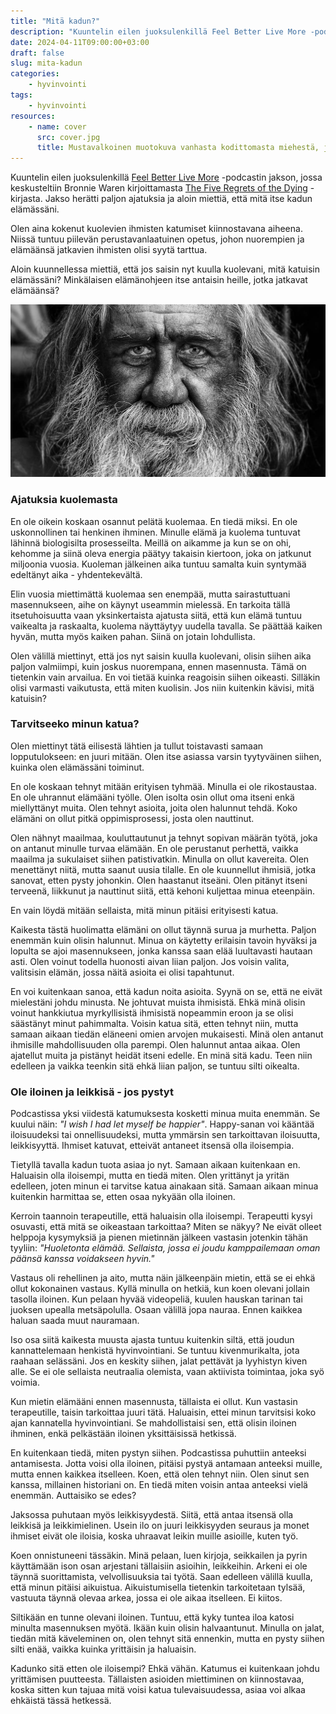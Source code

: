 ```yaml
---
title: "Mitä kadun?"
description: "Kuuntelin eilen juoksulenkillä Feel Better Live More -podcastin jakson, jossa keskusteltiin Bronnie Waren kirjoittamasta The Five Regrets of the Dying -kirjasta. Jakso herätti paljon ajatuksia ja aloin miettiä, että mitä itse kadun elämässäni."
date: 2024-04-11T09:00:00+03:00
draft: false
slug: mita-kadun
categories:
    - hyvinvointi
tags:
    - hyvinvointi
resources:
    - name: cover
      src: cover.jpg
      title: Mustavalkoinen muotokuva vanhasta kodittomasta miehestä, joka tuijottaa suoraan kameraan. Miehellä on pitkä vaalea parta ja hiukset.
---
```


Kuuntelin eilen juoksulenkillä [Feel Better Live More](https://www.youtube.com/watch?v=QMdkgpCvZws) -podcastin jakson, jossa keskusteltiin Bronnie Waren kirjoittamasta [The Five Regrets of the Dying](https://bronnieware.com/regrets-of-the-dying/) -kirjasta. Jakso herätti paljon ajatuksia ja aloin miettiä, että mitä itse kadun elämässäni.

<!--more-->

Olen aina kokenut kuolevien ihmisten katumiset kiinnostavana aiheena. Niissä tuntuu piilevän perustavanlaatuinen opetus, johon nuorempien ja elämäänsä jatkavien ihmisten olisi syytä tarttua.

Aloin kuunnellessa miettiä, että jos saisin nyt kuulla kuolevani, mitä katuisin elämässäni? Minkälaisen elämänohjeen itse antaisin heille, jotka jatkavat elämäänsä?

![Mustavalkoinen muotokuva vanhasta kodittomasta miehestä, joka tuijottaa suoraan kameraan. Miehellä on pitkä vaalea parta ja hiukset.](cover.jpg "Kuvittele, että saisit kuulla kuolevasi viikon sisällä? Tai kuvittele itsesi 90-vuotiaaksi. Mitä sinä katuisit? Kuva: Rodrigo Butta")

### Ajatuksia kuolemasta

En ole oikein koskaan osannut pelätä kuolemaa. En tiedä miksi. En ole uskonnollinen tai henkinen ihminen. Minulle elämä ja kuolema tuntuvat lähinnä biologisilta prosesseilta. Meillä on aikamme ja kun se on ohi, kehomme ja siinä oleva energia päätyy takaisin kiertoon, joka on jatkunut miljoonia vuosia. Kuoleman jälkeinen aika tuntuu samalta kuin syntymää edeltänyt aika - yhdentekevältä.

Elin vuosia miettimättä kuolemaa sen enempää, mutta sairastuttuani masennukseen, aihe on käynyt useammin mielessä. En tarkoita tällä itsetuhoisuutta vaan yksinkertaista ajatusta siitä, että kun elämä tuntuu vaikealta ja raskaalta, kuolema näyttäytyy uudella tavalla. Se päättää kaiken hyvän, mutta myös kaiken pahan. Siinä on jotain lohdullista.

Olen välillä miettinyt, että jos nyt saisin kuulla kuolevani, olisin siihen aika paljon valmiimpi, kuin joskus nuorempana, ennen masennusta. Tämä on tietenkin vain arvailua. En voi tietää kuinka reagoisin siihen oikeasti. Silläkin olisi varmasti vaikutusta, että miten kuolisin. Jos niin kuitenkin kävisi, mitä katuisin?

### Tarvitseeko minun katua?

Olen miettinyt tätä eilisestä lähtien ja tullut toistavasti samaan lopputulokseen: en juuri mitään. Olen itse asiassa varsin tyytyväinen siihen, kuinka olen elämässäni toiminut.

En ole koskaan tehnyt mitään erityisen tyhmää. Minulla ei ole rikostaustaa. En ole uhrannut elämääni työlle. Olen isolta osin ollut oma itseni enkä miellyttänyt muita. Olen tehnyt asioita, joita olen halunnut tehdä. Koko elämäni on ollut pitkä oppimisprosessi, josta olen nauttinut.

Olen nähnyt maailmaa, kouluttautunut ja tehnyt sopivan määrän työtä, joka on antanut minulle turvaa elämään. En ole perustanut perhettä, vaikka maailma ja sukulaiset siihen patistivatkin. Minulla on ollut kavereita. Olen menettänyt niitä, mutta saanut uusia tilalle. En ole kuunnellut ihmisiä, jotka sanovat, etten pysty johonkin. Olen haastanut itseäni. Olen pitänyt itseni terveenä, liikkunut ja nauttinut siitä, että kehoni kuljettaa minua eteenpäin.

En vain löydä mitään sellaista, mitä minun pitäisi erityisesti katua.

Kaikesta tästä huolimatta elämäni on ollut täynnä surua ja murhetta. Paljon enemmän kuin olisin halunnut. Minua on käytetty erilaisin tavoin hyväksi ja lopulta se ajoi masennukseen, jonka kanssa saan elää luultavasti hautaan asti. Olen voinut todella huonosti aivan liian paljon. Jos voisin valita, valitsisin elämän, jossa näitä asioita ei olisi tapahtunut.

En voi kuitenkaan sanoa, että kadun noita asioita. Syynä on se, että ne eivät mielestäni johdu minusta. Ne johtuvat muista ihmisistä. Ehkä minä olisin voinut hankkiutua myrkyllisistä ihmisistä nopeammin eroon ja se olisi säästänyt minut pahimmalta. Voisin katua sitä, etten tehnyt niin, mutta samaan aikaan tiedän eläneeni omien arvojen mukaisesti. Minä olen antanut ihmisille mahdollisuuden olla parempi. Olen halunnut antaa aikaa. Olen ajatellut muita ja pistänyt heidät itseni edelle. En minä sitä kadu. Teen niin edelleen ja vaikka teenkin sitä ehkä liian paljon, se tuntuu silti oikealta.

### Ole iloinen ja leikkisä - jos pystyt

Podcastissa yksi viidestä katumuksesta kosketti minua muita enemmän. Se kuului näin: *"I wish I had let myself be happier"*. Happy-sanan voi kääntää iloisuudeksi tai onnellisuudeksi, mutta ymmärsin sen tarkoittavan iloisuutta, leikkisyyttä. Ihmiset katuvat, etteivät antaneet itsensä olla iloisempia.

Tietyllä tavalla kadun tuota asiaa jo nyt. Samaan aikaan kuitenkaan en. Haluaisin olla iloisempi, mutta en tiedä miten. Olen yrittänyt ja yritän edelleen, joten minun ei tarvitse katua ainakaan sitä. Samaan aikaan minua kuitenkin harmittaa se, etten osaa nykyään olla iloinen.

Kerroin taannoin terapeutille, että haluaisin olla iloisempi. Terapeutti kysyi osuvasti, että mitä se oikeastaan tarkoittaa? Miten se näkyy? Ne eivät olleet helppoja kysymyksiä ja pienen mietinnän jälkeen vastasin jotenkin tähän tyyliin: *"Huoletonta elämää. Sellaista, jossa ei joudu kamppailemaan oman päänsä kanssa voidakseen hyvin."*

Vastaus oli rehellinen ja aito, mutta näin jälkeenpäin mietin, että se ei ehkä ollut kokonainen vastaus. Kyllä minulla on hetkiä, kun koen olevani jollain tasolla iloinen. Kun pelaan hyvää videopeliä, kuulen hauskan tarinan tai juoksen upealla metsäpolulla. Osaan välillä jopa nauraa. Ennen kaikkea haluan saada muut nauramaan.

Iso osa siitä kaikesta muusta ajasta tuntuu kuitenkin siltä, että joudun kannattelemaan henkistä hyvinvointiani. Se tuntuu kivenmurikalta, jota raahaan selässäni. Jos en keskity siihen, jalat pettävät ja lyyhistyn kiven alle. Se ei ole sellaista neutraalia olemista, vaan aktiivista toimintaa, joka syö voimia.

Kun mietin elämääni ennen masennusta, tällaista ei ollut. Kun vastasin terapeutille, taisin tarkoittaa juuri tätä. Haluaisin, ettei minun tarvitsisi koko ajan kannatella hyvinvointiani. Se mahdollistaisi sen, että olisin iloinen ihminen, enkä pelkästään iloinen yksittäisissä hetkissä.

En kuitenkaan tiedä, miten pystyn siihen. Podcastissa puhuttiin anteeksi antamisesta. Jotta voisi olla iloinen, pitäisi pystyä antamaan anteeksi muille, mutta ennen kaikkea itselleen. Koen, että olen tehnyt niin. Olen sinut sen kanssa, millainen historiani on. En tiedä miten voisin antaa anteeksi vielä enemmän. Auttaisiko se edes?

Jaksossa puhutaan myös leikkisyydestä. Siitä, että antaa itsensä olla leikkisä ja leikkimielinen. Usein ilo on juuri leikkisyyden seuraus ja monet ihmiset eivät ole iloisia, koska uhraavat leikin muille asioille, kuten työ.

Koen onnistuneeni tässäkin. Minä pelaan, luen kirjoja, seikkailen ja pyrin käyttämään ison osan arjestani tällaisiin asioihin, leikkeihin. Arkeni ei ole täynnä suorittamista, velvollisuuksia tai työtä. Saan edelleen välillä kuulla, että minun pitäisi aikuistua. Aikuistumisella tietenkin tarkoitetaan tylsää, vastuuta täynnä olevaa arkea, jossa ei ole aikaa itselleen. Ei kiitos.

Siltikään en tunne olevani iloinen. Tuntuu, että kyky tuntea iloa katosi minulta masennuksen myötä. Ikään kuin olisin halvaantunut. Minulla on jalat, tiedän mitä käveleminen on, olen tehnyt sitä ennenkin, mutta en pysty siihen silti enää, vaikka kuinka yrittäisin ja haluaisin.

Kadunko sitä etten ole iloisempi? Ehkä vähän. Katumus ei kuitenkaan johdu yrittämisen puutteesta. Tällaisten asioiden miettiminen on kiinnostavaa, koska sitten kun tajuaa mitä voisi katua tulevaisuudessa, asiaa voi alkaa ehkäistä tässä hetkessä.